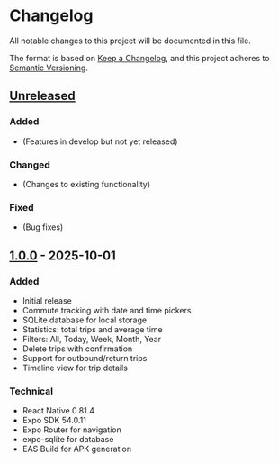 # Changelog

All notable changes to this project will be documented in this file.

The format is based on [Keep a Changelog](https://keepachangelog.com/en/1.0.0/),
and this project adheres to [Semantic Versioning](https://semver.org/spec/v2.0.0.html).

## [Unreleased]

### Added
- (Features in develop but not yet released)

### Changed
- (Changes to existing functionality)

### Fixed
- (Bug fixes)

## [1.0.0] - 2025-10-01

### Added
- Initial release
- Commute tracking with date and time pickers
- SQLite database for local storage
- Statistics: total trips and average time
- Filters: All, Today, Week, Month, Year
- Delete trips with confirmation
- Support for outbound/return trips
- Timeline view for trip details

### Technical
- React Native 0.81.4
- Expo SDK 54.0.11
- Expo Router for navigation
- expo-sqlite for database
- EAS Build for APK generation

[Unreleased]: https://github.com/giodefa96/commute-tracker/compare/v1.0.0...HEAD
[1.0.0]: https://github.com/giodefa96/commute-tracker/releases/tag/v1.0.0
